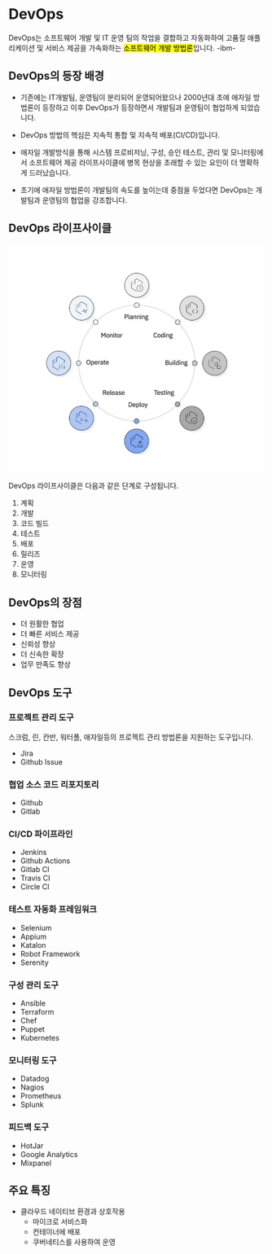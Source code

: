 # DevOps

DevOps는 소프트웨어 개발 및 IT 운영 팀의 작업을 결합하고 자동화하여 고품질 애플리케이션 및 서비스 제공을 가속화하는 <mark>소프트웨어 개발 방법론</mark>입니다. -ibm-

## DevOps의 등장 배경

- 기존에는 IT개발팀, 운영팀이 분리되어 운영되어왔으나 2000년대 초에 애자일 방법론이 등장하고 이후 DevOps가 등장하면서 개발팀과 운영팀이 협업하게 되었습니다.

- DevOps 방법의 핵심은 지속적 통합 및 지속적 배포(CI/CD)입니다.

- 애자일 개발방식을 통해 시스템 프로비저닝, 구성, 승인 테스트, 관리 및 모니터링에서 소프트웨어 제공 라이프사이클에 병목 현상을 초래할 수 있는 요인이 더 명확하게 드러났습니다.

- 초기에 애자일 방법론이 개발팀의 속도를 높이는데 중점을 두었다면 DevOps는 개발팀과 운영팀의 협업을 강조합니다.

## DevOps 라이프사이클

![이미지 설명](./assets/devops.png)

DevOps 라이프사이클은 다음과 같은 단계로 구성됩니다.

1. 계획
2. 개발
3. 코드 빌드
4. 테스트
5. 배포
6. 릴리즈
7. 운영
8. 모니터링

## DevOps의 장점

- 더 원활한 협업
- 더 빠른 서비스 제공
- 신뢰성 향상
- 더 신속한 확장
- 업무 만족도 향상

## DevOps 도구

### 프로젝트 관리 도구

스크럼, 린, 칸반, 워터폴, 애자일등의 프로젝트 관리 방법론을 지원하는 도구입니다.

- Jira
- Github Issue

### 협업 소스 코드 리포지토리

- Github
- Gitlab

### CI/CD 파이프라인

- Jenkins
- Github Actions
- Gitlab CI
- Travis CI
- Circle CI

### 테스트 자동화 프레임워크

- Selenium
- Appium
- Katalon
- Robot Framework
- Serenity

### 구성 관리 도구

- Ansible
- Terraform
- Chef
- Puppet
- Kubernetes

### 모니터링 도구

- Datadog
- Nagios
- Prometheus
- Splunk

### 피드백 도구

- HotJar
- Google Analytics
- Mixpanel

## 주요 특징

- 클라우드 네이티브 환경과 상호작용
  - 마이크로 서비스화
  - 컨테이너에 배포
  - 쿠버네티스를 사용하여 운영
